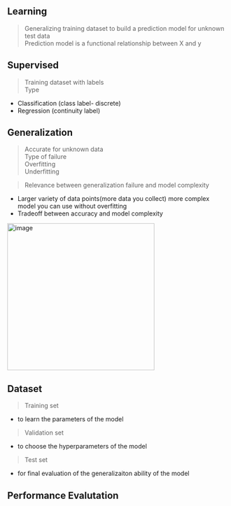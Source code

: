 ## Learning

> Generalizing training dataset to build a prediction model for unknown test data  
> Prediction model is a functional relationship between X and y  

## Supervised
 
> Training dataset with labels  
> Type   
- Classification (class label- discrete)  
- Regression (continuity label)  
    
## Generalization

> Accurate for unknown data  
Type of failure  
> Overfitting  
> Underfitting  

> Relevance between generalization failure and model complexity  
- Larger variety of data points(more data you collect) more complex model you can use without overfitting  
- Tradeoff between accuracy and model complexity  

<img width="336" alt="image" src="https://github.com/user-attachments/assets/7e965d59-2cef-4bb4-be45-58fbe3fc3076">

## Dataset

> Training set  
- to learn the parameters of the model

> Validation set  
- to choose the hyperparameters of the model  

> Test set  
-   for final evaluation of the generalizaiton ability of the model

## Performance Evalutation

